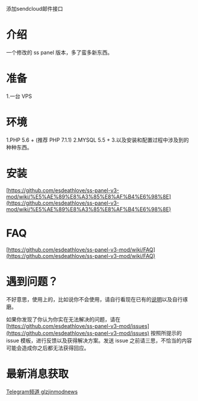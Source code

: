 添加sendcloud邮件接口



# 介绍

一个修改的 ss panel 版本，多了蛮多新东西。

# 准备

1.一台 VPS

# 环境

1.PHP 5.6 + (推荐 PHP 7.1.1)
2.MYSQL 5.5 + 
3.以及安装和配置过程中涉及到的种种东西。

# 安装

[https://github.com/esdeathlove/ss-panel-v3-mod/wiki/%E5%AE%89%E8%A3%85%E8%AF%B4%E6%98%8E](https://github.com/esdeathlove/ss-panel-v3-mod/wiki/%E5%AE%89%E8%A3%85%E8%AF%B4%E6%98%8E)

# FAQ

[https://github.com/esdeathlove/ss-panel-v3-mod/wiki/FAQ](https://github.com/esdeathlove/ss-panel-v3-mod/wiki/FAQ)

# 遇到问题？

不好意思，使用上的，比如说你不会使用，请自行看现在已有的[说明](https://github.com/esdeathlove/ss-panel-v3-mod/wiki/)以及自行琢磨。

如果你发现了你认为你实在无法解决的问题，请在 [https://github.com/esdeathlove/ss-panel-v3-mod/issues](https://github.com/esdeathlove/ss-panel-v3-mod/issues) 按照所提示的 issue 模板，进行反馈以及获得解决方案。发送 issue 之前请三思，不恰当的内容可能会造成你之后都无法获得回应。

# 最新消息获取

[Telegram频道 glzjinmodnews](https://t.me/glzjinmodnews)

